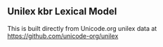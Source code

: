 Unilex kbr Lexical Model
----------------------

This is built directly from Unicode.org unilex data at
https://github.com/unicode-org/unilex
